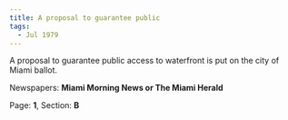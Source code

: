 ```yaml
---  
title: A proposal to guarantee public  
tags:  
  - Jul 1979  
---  
```

  
A proposal to guarantee public access to waterfront is put on the city of Miami ballot.  
  
Newspapers: **Miami Morning News or The Miami Herald**  
  
Page: **1**, Section: **B** 
